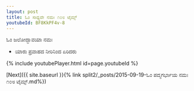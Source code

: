 ```yaml
---
layout: post
title: ಓಂ ಸಾಧ್ಯವೇ ನಮಃ ೧೦೮ ಟೈಮ್ಸ್
youtubeId: BF8KkPF4v-8
---
```

 
 
 ಓಂ ಜಲೋದ್ಭಾವಯಾ ನಮಃ  
 
 -  ಯಾರು ಪ್ರವಾಹದ ನೀರಿನಿಂದ ಏರಿದರು 
 
  
 
  
 
 
 
 
 
 


{% include youtubePlayer.html id=page.youtubeId %}
 
[Next]({{ site.baseurl }}{% link  split2/_posts/2015-09-19-ಓಂ ಪದ್ಮಗರ್ಭಾಯ ನಮಃ ೧೦೮ ಟೈಮ್ಸ್.md%})
 
